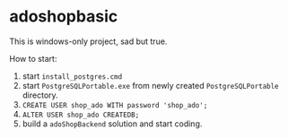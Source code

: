 # adoshopbasic

This is windows-only project, sad but true.

How to start:

1. start `install_postgres.cmd`
2. start `PostgreSQLPortable.exe` from newly created `PostgreSQLPortable` directory.
3.  `CREATE USER shop_ado WITH password 'shop_ado';`
4. `ALTER USER shop_ado CREATEDB;`
5. build a `adoShopBackend` solution and start coding.
